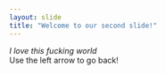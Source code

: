 ```yaml
---
layout: slide
title: "Welcome to our second slide!"
---
```

*I love this fucking world*  
Use the left arrow to go back!
